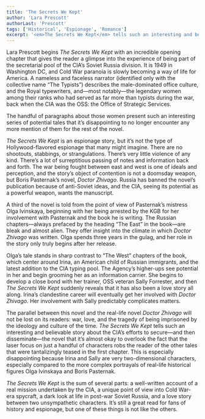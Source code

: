 ```yaml
---
title: 'The Secrets We Kept'
author: 'Lara Prescott'
authorLast: 'Prescott'
tags: ['Historical', 'Espionage', 'Romance']
excerpt: '<em>The Secrets We Kept</em> tells such an interesting and believable story about the CIA’s efforts to secure&mdash;and then disseminate&mdash;the novel that it’s almost okay to overlook the fact that the laser focus on just a handful of characters robs the reader of the other tales that were tantalizingly teased in the first chapter.'
---
```


Lara Prescott begins *The Secrets We Kept* with an incredible opening chapter that gives the reader a glimpse into the experience of being part of the secretarial pool of the CIA’s Soviet Russia division. It is 1949 in Washington DC, and Cold War paranoia is slowly becoming a way of life for America. A nameless and faceless narrator (identified only with the collective name “The Typists”) describes the male-dominated office culture, and the Royal typewriters, and&mdash;most notably&mdash;the legendary women among their ranks who had served as far more than typists during the war, back when the CIA was the OSS: the Office of Strategic Services.

The handful of paragraphs about those women present such an interesting series of potential tales that it’s disappointing to no longer encounter any more mention of them for the rest of the novel.

*The Secrets We Kept* is an espionage story, but it’s not the type of Hollywood-flavored espionage that many might imagine. There are no shootouts, stabbings, or strangulations. There’s very little violence of any kind. There’s a lot of surreptitious passing of notes and information back and forth. The war being fought between east and west is one of ideals and perception, and the story’s object of contention is not a doomsday weapon, but Boris Pasternak’s novel, *Doctor Zhivago*. Russia has banned the novel’s publication because of anti-Soviet ideas, and the CIA, seeing its potential as a powerful weapon, wants the manuscript.

A third of the novel is told from the point of view of Pasternak’s mistress Olga Ivinskaya, beginning with her being arrested by the KGB for her involvement with Pasternak and the book he is writing. The Russian chapters&mdash;always prefaced by the heading “The East” in the book&mdash;are bleak and almost alien. They offer insight into the climate in which *Doctor Zhivago* was written. Olga spends three years in the gulag, and her role in the story only truly begins after her release.

Olga’s tale stands in sharp contrast to “The West” chapters of the book, which center around Irina, an American child of Russian immigrants, and the latest addition to the CIA typing pool. The Agency’s higher-ups see potential in her and begin grooming her as an information carrier. She begins to develop a close bond with her trainer, OSS veteran Sally Forrester, and then *The Secrets We Kept* suddenly reveals that it has also been a love story all along. Irina’s clandestine career will eventually get her involved with *Doctor Zhivago*. Her involvement with Sally predictably complicates matters.

The parallel between this novel and the real-life novel *Doctor Zhivago* will not be lost on its readers: war, love, and the tragedy of being imprisoned by the ideology and culture of the time. *The Secrets We Kept* tells such an interesting and believable story about the CIA’s efforts to secure&mdash;and then disseminate&mdash;the novel that it’s almost okay to overlook the fact that the laser focus on just a handful of characters robs the reader of the other tales that were tantalizingly teased in the first chapter. This is especially disappointing because Irina and Sally are very two-dimensional characters, especially compared to the more complex portrayals of real-life historical figures Olga Ivinskaya and Boris Pasternak.

*The Secrets We Kept* is the sum of several parts: a well-written account of a real mission undertaken by the CIA, a unique point of view into Cold War-era spycraft, a dark look at life in post-war Soviet Russia, and a love story between two unsympathetic characters. It’s still a great read for fans of history and espionage, but one of these things is not like the others.